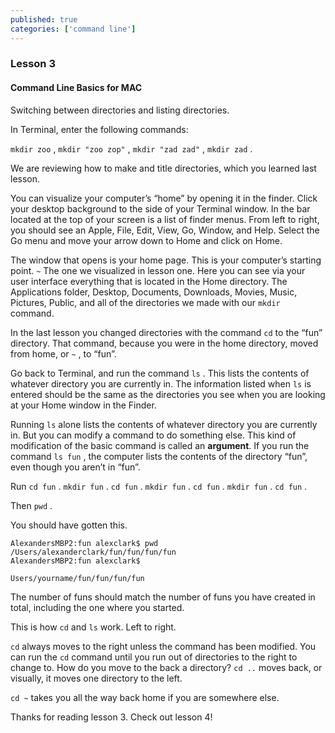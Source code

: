 ```yaml
---
published: true
categories: ['command line']
---
```


### Lesson 3

#### Command Line Basics for MAC

Switching between directories and listing directories. 

In Terminal, enter the following commands:

`mkdir zoo` , `mkdir "zoo zop"` , `mkdir "zad zad"` , `mkdir zad` .

We are reviewing how to make and title directories, which you learned last lesson.

You can visualize your computer’s “home” by opening it in the finder. Click your desktop background to the side of your Terminal window. In the bar located at the top of your screen is a list of finder menus. From left to right, you should see an Apple, File, Edit, View, Go, Window, and Help. Select the Go menu and move your arrow down to Home and click on Home.

The window that opens is your home page. This is your computer’s starting point. `~` The one we visualized in lesson one. Here you can see via your user interface everything that is located in the Home directory. The Applications folder, Desktop, Documents, Downloads, Movies, Music, Pictures, Public, and all of the directories we made with our `mkdir` command. 

In the last lesson you changed directories with the command `cd` to the “fun” directory. That command, because you were in the home directory, moved from home, or `~` , to “fun”. 

Go back to Terminal, and run the command `ls` . This lists the contents of whatever directory you are currently in. The information listed when `ls` is entered should be the same as the directories you see when you are looking at your Home window in the Finder.

Running `ls` alone lists the contents of whatever directory you are currently in. But you can modify a command to do something else.  This kind of modification of the basic command is called an **argument**. If you run the command `ls fun` , the computer lists the contents of the directory “fun”, even though you aren’t in “fun”.

Run `cd fun` . `mkdir fun` . `cd fun` . `mkdir fun` . `cd fun` . `mkdir fun` . `cd fun` . 

Then `pwd` .


You should have gotten this. 
```
AlexandersMBP2:fun alexclark$ pwd
/Users/alexanderclark/fun/fun/fun/fun
AlexandersMBP2:fun alexclark$
```


`Users/yourname/fun/fun/fun/fun`

The number of funs should match the number of funs you have created in total, including the one where you started.

This is how `cd` and `ls` work. Left to right.

`cd` always moves to the right unless the command has been modified. You can run the `cd` command until you run out of directories to the right to change to. How do you move to the back a directory? `cd ..` moves back, or visually, it moves one directory to the left.

`cd ~`  takes you all the way back home if you are somewhere else.

Thanks for reading lesson 3. Check out lesson 4!
